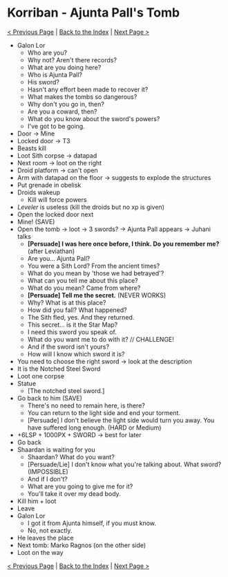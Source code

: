 # Korriban - Ajunta Pall's Tomb

[< Previous Page](082_Korriban.md)
| [Back to the Index](./000_Index.md)
| [Next Page >](./084_Korriban.md)



- Galon Lor
    - Who are you?
    - Why not? Aren't there records?
    - What are you doing here?
    - Who is Ajunta Pall?
    - His sword?
    - Hasn't any effort been made to recover it?
    - What makes the tombs so dangerous?
    - Why don't you go in, then?
    - Are you a coward, then?
    - What do you know about the sword's powers?
    - I've got to be going.
- Door -> Mine
- Locked door -> T3
- Beasts kill
- Loot Sith corpse -> datapad
- Next room -> loot on the right
- Droid platform -> can't open
- Arm with datapad on the floor -> suggests to explode the structures
- Put grenade in obelisk
- Droids wakeup
    - Kill will force powers
- _Leveler_ is useless (kill the droids but no xp is given)
- Open the locked door next
- Mine! (SAVE)
- Open the tomb -> loot -> 3 swords? -> Ajunta Pall appears -> Juhani talks
    - **[Persuade] I was here once before, I think. Do you remember me?** (after Leviathan)
    - Are you... Ajunta Pall?
    - You were a Sith Lord? From the ancient times?
    - What do you mean by 'those we had betrayed'?
    - What can you tell me about this place?
    - What do you mean? Came from where?
    - **[Persuade] Tell me the secret.** (NEVER WORKS)
    - Why? What is at this place?
    - How did you fall? What happened?
    - The Sith fled, yes. And they returned.
    - This secret... is it the Star Map?
    - I need this sword you speak of.
    - What do you want me to do with it? // CHALLENGE!
    - And if the sword isn't yours?
    - How will I know which sword it is?
- You need to choose the right sword -> look at the description
- It is the Notched Steel Sword
- Loot one corpse
- Statue
    - [The notched steel sword.]
- Go back to him (SAVE)
    - There's no need to remain here, is there?
    - You can return to the light side and end your torment.
    - [Persuade] I don't believe the light side would turn you away. You have suffered long enough. (HARD or Medium)
- +6LSP + 1000PX + SWORD -> best for later
- Go back
- Shaardan is waiting for you
    - Shaardan? What do you want?
    - [Persuade/Lie] I don't know what you're talking about. What sword? (IMPOSSIBLE)
    - And if I don't?
    - What are you going to give me for it?
    - You'll take it over my dead body.
- Kill him + loot
- Leave
- Galon Lor
  - I got it from Ajunta himself, if you must know.
  - No, not exactly.
- He leaves the place
- Next tomb: Marko Ragnos (on the other side)
- Loot on the way

[< Previous Page](082_Korriban.md)
| [Back to the Index](./000_Index.md)
| [Next Page >](./084_Korriban.md)

